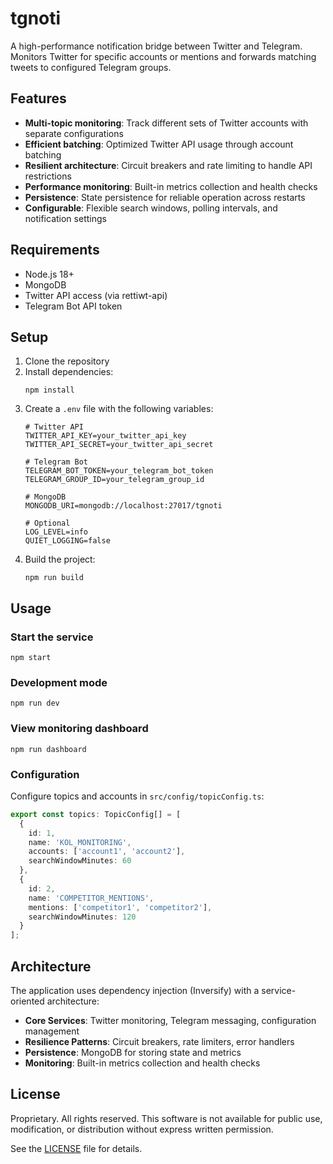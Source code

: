 # tgnoti

A high-performance notification bridge between Twitter and Telegram. Monitors Twitter for specific accounts or mentions and forwards matching tweets to configured Telegram groups.

## Features

- **Multi-topic monitoring**: Track different sets of Twitter accounts with separate configurations
- **Efficient batching**: Optimized Twitter API usage through account batching
- **Resilient architecture**: Circuit breakers and rate limiting to handle API restrictions
- **Performance monitoring**: Built-in metrics collection and health checks
- **Persistence**: State persistence for reliable operation across restarts
- **Configurable**: Flexible search windows, polling intervals, and notification settings

## Requirements

- Node.js 18+
- MongoDB
- Twitter API access (via rettiwt-api)
- Telegram Bot API token

## Setup

1. Clone the repository
2. Install dependencies:
   ```
   npm install
   ```
3. Create a `.env` file with the following variables:
   ```
   # Twitter API
   TWITTER_API_KEY=your_twitter_api_key
   TWITTER_API_SECRET=your_twitter_api_secret
   
   # Telegram Bot
   TELEGRAM_BOT_TOKEN=your_telegram_bot_token
   TELEGRAM_GROUP_ID=your_telegram_group_id
   
   # MongoDB
   MONGODB_URI=mongodb://localhost:27017/tgnoti
   
   # Optional
   LOG_LEVEL=info
   QUIET_LOGGING=false
   ```
4. Build the project:
   ```
   npm run build
   ```

## Usage

### Start the service

```
npm start
```

### Development mode

```
npm run dev
```

### View monitoring dashboard

```
npm run dashboard
```

### Configuration

Configure topics and accounts in `src/config/topicConfig.ts`:

```typescript
export const topics: TopicConfig[] = [
  {
    id: 1,
    name: 'KOL_MONITORING',
    accounts: ['account1', 'account2'],
    searchWindowMinutes: 60
  },
  {
    id: 2,
    name: 'COMPETITOR_MENTIONS',
    mentions: ['competitor1', 'competitor2'],
    searchWindowMinutes: 120
  }
];
```

## Architecture

The application uses dependency injection (Inversify) with a service-oriented architecture:

- **Core Services**: Twitter monitoring, Telegram messaging, configuration management
- **Resilience Patterns**: Circuit breakers, rate limiters, error handlers
- **Persistence**: MongoDB for storing state and metrics
- **Monitoring**: Built-in metrics collection and health checks

## License

Proprietary. All rights reserved. This software is not available for public use, modification, or distribution without express written permission.

See the [LICENSE](LICENSE) file for details.